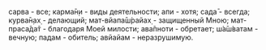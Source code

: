 сарва - все; карма̄н̣и - виды деятельности; апи - хотя; сада̄ - всегда; курва̄н̣ах̣ - делающий; мат-вйапа̄ш́райах̣ - защищенный Мною; мат-праса̄да̄т - благодаря Моей милости; ава̄пноти - обретает; ш́а̄ш́ватам - вечную; падам - обитель; авйайам - неразрушимую.
